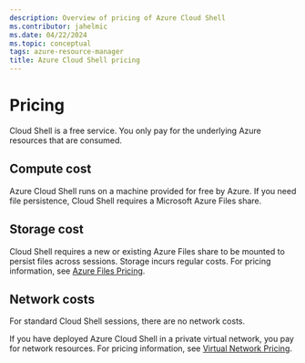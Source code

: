 ```yaml
---
description: Overview of pricing of Azure Cloud Shell
ms.contributor: jahelmic
ms.date: 04/22/2024
ms.topic: conceptual
tags: azure-resource-manager
title: Azure Cloud Shell pricing
---
```

# Pricing

Cloud Shell is a free service. You only pay for the underlying Azure resources that are consumed.

## Compute cost

Azure Cloud Shell runs on a machine provided for free by Azure. If you need file persistence,
Cloud Shell requires a Microsoft Azure Files share.

## Storage cost

Cloud Shell requires a new or existing Azure Files share to be mounted to persist files across
sessions. Storage incurs regular costs. For pricing information, see [Azure Files Pricing][01].

## Network costs

For standard Cloud Shell sessions, there are no network costs.

If you have deployed Azure Cloud Shell in a private virtual network, you pay for network resources.
For pricing information, see [Virtual Network Pricing][02].

<!-- updated link references -->
[01]: https://azure.microsoft.com/pricing/details/storage/files/
[02]: https://azure.microsoft.com/pricing/details/virtual-network/
